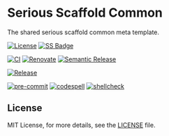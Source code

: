 # Serious Scaffold Common

<!-- SPHINX-START -->

The shared serious scaffold common meta template.

[![License](https://img.shields.io/github/license/serious-scaffold/ss-common)](https://github.com/serious-scaffold/ss-common/blob/master/LICENSE)
[![SS Badge](https://img.shields.io/badge/Serious%20Scaffold-meta-blue)](https://github.com/serious-scaffold/ss-common)

[![CI](https://github.com/serious-scaffold/ss-common/actions/workflows/ci.yml/badge.svg)](https://github.com/serious-scaffold/ss-common/actions/workflows/ci.yml)
[![Renovate](https://github.com/serious-scaffold/ss-common/actions/workflows/renovate.yml/badge.svg)](https://github.com/serious-scaffold/ss-common/actions/workflows/renovate.yml)
[![Semantic Release](https://github.com/serious-scaffold/ss-common/actions/workflows/semantic-release.yml/badge.svg)](https://github.com/serious-scaffold/ss-common/actions/workflows/semantic-release.yml)

[![Release](https://img.shields.io/github/v/release/serious-scaffold/ss-common)](https://github.com/serious-scaffold/ss-common/releases)

[![pre-commit](https://img.shields.io/badge/pre--commit-enabled-brightgreen?logo=pre-commit)](https://github.com/pre-commit/pre-commit)
[![codespell](https://img.shields.io/badge/codespell-enabled-blue)](https://github.com/codespell-project/codespell)
[![shellcheck](https://img.shields.io/badge/shellcheck-enabled-blue)](https://github.com/shellcheck-py/shellcheck-py)

## License

MIT License, for more details, see the [LICENSE](https://github.com/serious-scaffold/ss-common/blob/master/LICENSE) file.
